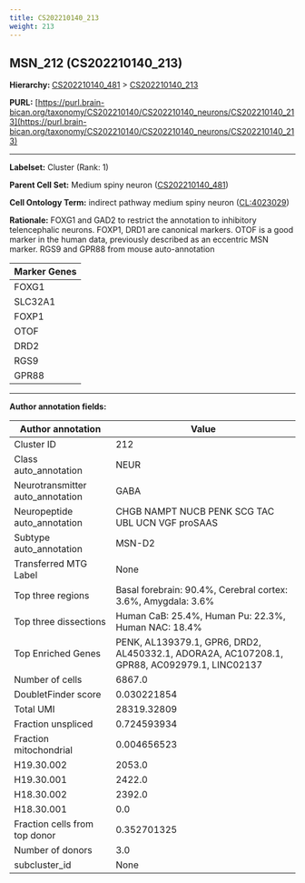 ```yaml
---
title: CS202210140_213
weight: 213
---
```

## MSN_212 (CS202210140_213)
<b>Hierarchy: </b>
[CS202210140_481](../CS202210140_481) >
[CS202210140_213](../CS202210140_213)

**PURL:** [https://purl.brain-bican.org/taxonomy/CS202210140/CS202210140_neurons/CS202210140_213](https://purl.brain-bican.org/taxonomy/CS202210140/CS202210140_neurons/CS202210140_213)

---


**Labelset:** Cluster (Rank: 1)

**Parent Cell Set:** Medium spiny neuron ([CS202210140_481](../CS202210140_481))



**Cell Ontology Term:**  indirect pathway medium spiny neuron ([CL:4023029](https://www.ebi.ac.uk/ols/ontologies/cl/terms?obo_id=CL:4023029)) 

**Rationale:** FOXG1 and GAD2 to restrict the annotation to inhibitory telencephalic neurons. FOXP1, DRD1 are canonical markers. OTOF is a good marker in the human data, previously described as an eccentric MSN marker. RGS9 and GPR88 from mouse auto-annotation

[MARKER GENES.]: #


| Marker Genes |
|--------------|
|FOXG1|
|SLC32A1|
|FOXP1|
|OTOF|
|DRD2|
|RGS9|
|GPR88|

---

[TRANSFERRED ANNOTATIONS.]: #


[AUTHOR ANNOTATION FIELDS.]: #


**Author annotation fields:**

| Author annotation | Value |
|-------------------|-------|
|Cluster ID|212|
|Class auto_annotation|NEUR|
|Neurotransmitter auto_annotation|GABA|
|Neuropeptide auto_annotation|CHGB NAMPT NUCB PENK SCG TAC UBL UCN VGF proSAAS|
|Subtype auto_annotation|MSN-D2|
|Transferred MTG Label|None|
|Top three regions|Basal forebrain: 90.4%, Cerebral cortex: 3.6%, Amygdala: 3.6%|
|Top three dissections|Human CaB: 25.4%, Human Pu: 22.3%, Human NAC: 18.4%|
|Top Enriched Genes|PENK, AL139379.1, GPR6, DRD2, AL450332.1, ADORA2A, AC107208.1, GPR88, AC092979.1, LINC02137|
|Number of cells|6867.0|
|DoubletFinder score|0.030221854|
|Total UMI|28319.32809|
|Fraction unspliced|0.724593934|
|Fraction mitochondrial|0.004656523|
|H19.30.002|2053.0|
|H19.30.001|2422.0|
|H18.30.002|2392.0|
|H18.30.001|0.0|
|Fraction cells from top donor|0.352701325|
|Number of donors|3.0|
|subcluster_id|None|
